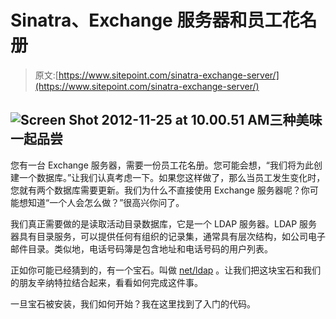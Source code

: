 # Sinatra、Exchange 服务器和员工花名册

> 原文:[https://www.sitepoint.com/sinatra-exchange-server/](https://www.sitepoint.com/sinatra-exchange-server/)

## ![](../Images/333f0eec4298528eba7ed0567ba77995.png "Screen Shot 2012-11-25 at 10.00.51 AM")三种美味一起品尝

您有一台 Exchange 服务器，需要一份员工花名册。您可能会想，“我们将为此创建一个数据库。”让我们认真考虑一下。如果您这样做了，那么当员工发生变化时，您就有两个数据库需要更新。我们为什么不直接使用 Exchange 服务器呢？你可能想知道“一个人会怎么做？”很高兴你问了。

我们真正需要做的是读取活动目录数据库，它是一个 LDAP 服务器。LDAP 服务器具有目录服务，可以提供任何有组织的记录集，通常具有层次结构，如公司电子邮件目录。类似地，电话号码簿是包含地址和电话号码的用户列表。

正如你可能已经猜到的，有一个宝石。叫做 [net/ldap](http://rubygems.org/gems/net-ldap) 。让我们把这块宝石和我们的朋友辛纳特拉结合起来，看看如何完成这件事。

一旦宝石被安装，我们如何开始？我在这里找到了入门的代码。
